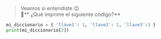 

> Veamos si entendiste :wink: <br>
:memo:** ¿Qué imprime el siguiente código?**

``` python
mi_diccionario = { 'llave1': 1, 'llave2': 2, 'llave3':3 } 
print(mi_diccionario[2])

```
